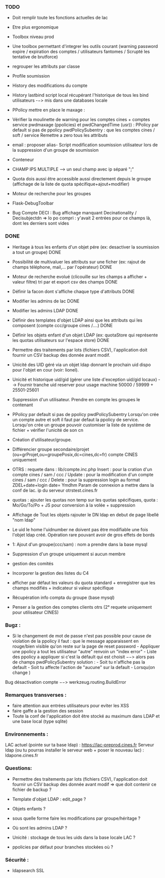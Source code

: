 ### TODO
- Doit remplir toute les fonctions actuelles de lac
- Etre plus ergonomique
- Toolbox niveau prod
- Une toolbox permettant d'integrer les outils courant (warning password expire / expiration des comptes / utilisateurs fantomes / Scrupté les tentative de brutforce)
- regrouper les attributs par classe
- Profile soumission
- History des modifications du compte
- History lastbind script local récupérant l'historique de tous les bind utilisateurs -−> mis dans une databases locale
- PPolicy mettre en place le maxage :
- Vérifier la moulinette de warning pour les comptes cines + comptes service pwdmaxage (ppolicies) et pwdChangedTime (usr)) : PPolicy par default si pas de ppolicy  pwdPolicySubentry : que les comptes cines / soft / service
  Remettre a zero tous les attributs
- email : proposer alias-
 Script modification soumission utilisateur lors de la suppression d'un groupe de soumission
- Conteneur
- CHAMP IPS MULTIPLE --> un seul champ avec ip séparé ";"
- Quota dois aussi  être accessible aussi directement depuis le groupe (affichage de la liste de quota spécifique+ajout+modifier)
- Moteur de recherche pour les groupes

- Flask-DebugToolbar

- Bug Compte DECI : Bug  affichage manquant Decinationality / Decisubjectdn
=> lo po compri : y'avait 2 entrées pour ce champs là, dont les derniers sont vides




### DONE
- Heritage à tous les enfants d'un objet pére (ex: desactiver la soumission a tout un groupe) DONE
- Possibilité de multivaluer les attributs sur une ficher (ex: rajout de champs téléphone, mail,... par l'opérateur) DONE
- Moteur de recherche evolué (clicouille sur les champs a afficher + valeur filtre)  tri par et export csv des champs DONE
- Définir la facon dont s'affiche chaque type d'attributs DONE
- Modifier les admins de lac DONE
- Modifier les admins LDAP  DONE
- Définir des templates d'objet LDAP ainsi que les attributs qui les composent (compte ccc/groupe cines /....)  DONE
- Définir les objets enfant d'un objet LDAP (ex: quotaStore qui représente les quotas utilisateurs sur l'espace store)  DONE
- Permettre des traitements par lots (fichiers CSV), l'application doit fournir un CSV backup des donnée avant modif.
- Unicité des UID géré via un objet ldap donnant le prochain uid dispo pour l'objet en cour (voir: lionel).
- Unicité et historique uid/gid (gérer une liste d'exception uid/gid locaux) --> Fournir tranche uid reserver pour usage machine 50000 / 59999 + 25501-25601
- Suppression d'un utilisateur. Prendre en compte les groupes le contenant
- PPolicy par default si pas de ppolicy  pwdPolicySubentry
  Lorsqu'on crée un compte autre et soft il faut par defaut la ppolicy de service.
  Lorsqu'on crée un groupe pouvoir customiser la liste de système de fichier + vérifier l'unicité de son cn
- Création d'utilisateur/groupe.
- Différencier groupe secondaire/projet (ou=grProjet,ou=groupePosix,dc=cines,dc=fr) compte CINES uniquement
- OTRS :
  requete dans : lib/compte.inc.php
  Insert : pour la cration d'un compte cines / sam / ccc /
  Update : pour la modification d'un compte cines / sam / ccc /
  Delete : pour la suppression login au format ZDEL+date+login date= Ymdhm
  Param de connexion a mettre dans la conf de lac.
  ip du serveur otrstest.cines.fr
- quotas : ajouter les quotas non temp sur les quotas spécifiques, quota : Mo/Go/To/Po + JS pour conversion à la volée + suppression

- Affichage de Tout les objets rajouter le DN ldap en debut de page libellé "nom ldap"
- Le uid le home l'uidnumber ne doivent pas être modifiable une fois l'objet ldap créé. Opération rare pouvant avoir de gros effets de bords
- 1:    Ajout d'un groupe(ccc/sam) : nom a prendre dans la base mysql
- Suppression d'un groupe uniquement si aucun membre
- gestion des comités
- Incorporer la gestion des listes du C4
- afficher par défaut les valeurs du quota standard + enregistrer que les champs modifiés + indicateur si valeur spécifique
- Récupération info compta du groupe (base mysql)
- Penser a la gestion des comptes clients otrs (2° requete uniquement pour utilisateur CINES)

### Bugz :
- Si le changement de mot de passe n'est pas possible pour cause de violation de la ppolicy il faut :
    que le message apparaissent en rouge/bien visible
        qu'on reste sur la page de reset password
        - Appliquer une ppolicy a tout les utilisateur "autre" renvoin un "index error"
        - Liste des ppolicy a appliquer si c'est la défault qui est choisit −−> alors pas de champs pwdPolicySubentry solution :
            - Soit tu n'affiche pas la default
                - Soit tu affecte l'action de "aucune" sur la default
                - Lorsqu(on change )

Bug désactivation compte −−> werkzeug.routing.BuildError



### Remarques transverses :
- faire attention aux entrées utilisateurs pour eviter les XSS
- faire gaffe a la gestion des session
- Toute la conf de l'application doit être stocké au maximum dans LDAP et une base local (type sqlite)



### Environnements :
LAC actuel (pointe sur ta base ldap) : https://lac-preprod.cines.fr
Serveur ldap (ou tu pourras installer le serveur web + poser le nouveau lac) : ldapone.cines.fr

### Questions:
- Permettre des traitements par lots (fichiers CSV), l'application doit fournir un CSV backup des donnée avant modif => que doit contenir ce fichier de backup ?
- Template d'objet LDAP : edit_page ?
- Objets enfants ?
- sous quelle forme faire les modifications par groupe/héritage ?
- Où sont les admins LDAP ?
- Unicité : stockage de tous les uids dans la base locale LAC ?


- ppolicies par défaut pour branches stockées où ?



### Sécurité :
- ldapsearch SSL
